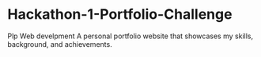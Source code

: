 # Hackathon-1-Portfolio-Challenge
Plp Web develpment
A personal portfolio website that showcases my skills, background, and achievements.
